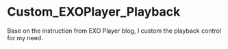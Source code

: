 # Custom_EXOPlayer_Playback

Base on the instruction from EXO Player blog, I custom the playback control for my need.
